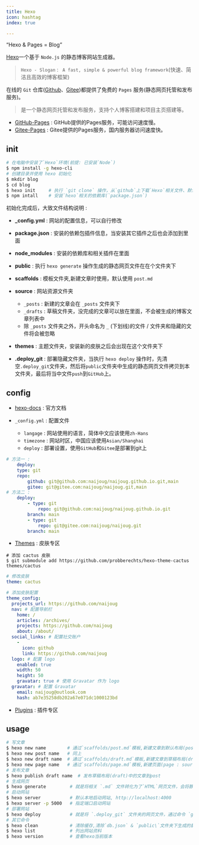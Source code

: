 ```yaml
---
title: Hexo
icon: hashtag
index: true

---
```


“Hexo & Pages = Blog”

[Hexo](https://hexo.io/zh-cn/)一个基于 `Node.js` 的静态博客网站生成器。
  > `Hexo - Slogan` : ` A fast, simple & powerful blog framework`(快速、简洁且高效的博客框架)

在线的 `Git` 仓库([Github](https://github.com)、[Gitee](https://gitee.com))都提供了免费的 `Pages` 服务(静态网页托管和发布服务)。
> 是一个静态网页托管和发布服务，支持个人博客搭建和项目主页搭建等。

- [GitHub-Pages](https://pages.github.com/)  : GitHub提供的Pages服务，可能访问速度慢。
- [Gitee-Pages](https://help.gitee.com/services/gitee-pages/intro) : Gitee提供的Pages服务，国内服务器访问速度快。

<!-- more -->

## init

``` bash
# 在电脑中安装了`Hexo`环境(前提: 已安装`Node`)    
$ npm install -g hexo-cli 
# 创建目录并使用 hexo 初始化
$ mkdir blog
$ cd blog
$ hexo init     # 执行 `git clone` 操作，从`github`上下载`Hexo`相关文件、默认皮肤`landscape`。
$ npm intall    # 安装`hexo`相关的依赖库(`package.json`)
```

初始化完成后，大致文件结构说明 :

- **_config.yml** : 网站的配置信息，可以自行修改
- **package.json** : 安装的依赖包插件信息，当安装其它插件之后也会添加到里面
- **node_modules** : 安装的依赖库和相关插件在里面
- **public** : 执行 `hexo generate` 操作生成的静态网页文件在在个文件夹下
- **scaffolds** : 模板文件夹,新建文章时使用，默认使用 `post.md`

- **source** : 网站资源文件夹
    * `_posts` : 新建的文章会在 `_posts` 文件夹下
    * `_drafts` : 草稿文件夹，没完成的文章可以放在里面，不会被生成的博客文章列表中
    * 除 `_posts` 文件夹之外，开头命名为 `_` (下划线)的文件 / 文件夹和隐藏的文件将会被忽略
 
- **themes** : 主题文件夹，安装新的皮肤之后会出现在这个文件夹下
- **.deploy_git** : 部署隐藏文件夹，当执行 `hexo deploy` 操作时，先清空`.deploy_git`文件夹，然后将`public`文件夹中生成的静态网页文件拷贝到本文件夹，最后将当中文件`push`到`GitHub`上。

## config

- [hexo-docs](https://hexo.io/zh-cn/docs/configuration.html) : 官方文档

- `_config.yml` : 配置文件
    * `langage` : 网站使用的语言，简体中文应该使用`zh-Hans`  
    * `timezone` : 网站时区，中国应该使用`Asian/Shanghai`  
    * `deploy` : 部署设置，使用`GitHub`和`Gitee`是部署到git上  
        
``` yml  Blog/_config.yml
# 方法一 :
    deploy:  
    type: git  
    repo:   
        github: git@github.com:naijoug/naijoug.github.io.git,main  
        gitee: git@gitee.com:naijoug/naijoug.git,main
# 方法二 : 
    deploy:   
        - type: git  
            repo: git@github.com:naijoug/naijoug.github.io.git  
        branch: main
        - type: git  
            repo: git@gitee.com:naijoug/naijoug.git  
        branch: main 
```

- [Themes](https://hexo.io/themes) : 皮肤专区

```shell
# 添加 cactus 皮肤
$ git submodule add https://github.com/probberechts/hexo-theme-cactus themes/cactus
```

```yml _config.yml
# 修改皮肤
theme: cactus

# 添加皮肤配置
theme_config:
  projects_url: https://github.com/naijoug
  nav: # 配置导航栏
    home: /
    articles: /archives/
    projects: https://github.com/naijoug
    about: /about/
  social_links: # 配置社交账户
    -
      icon: github
      link: https://github.com/naijoug
  logo: # 配置 logo
    enabled: true
    width: 50
    height: 50
    gravatar: true # 使用 Gravatar 作为 logo
  gravatar: # 配置 Gravatar
    email: naijoug@outlook.com
    hash: ab7e35258db202a67e071dc1000123bd
```

- [Plugins](https://hexo.io/plugins) : 插件专区
	
## usage

``` bash
# 写文章
$ hexo new name        # 通过`scaffolds/post.md`模板,新建文章到默认布局(post : source/_posts),文章名字有空格需要用`“”`
$ hexo new post name   # 同上
$ hexo new draft name  # 通过`scaffolds/draft.md`模板,新建文章到草稿布局(draft : source/draft)
$ hexo new page name   # 通过`scaffolds/page.md`模板,新建页面(page : source)
# 发布文章
$ hexo publish draft name  # 发布草稿布局(draft)中的文章到post
# 生成网页
$ hexo generate         # 就是将相关 `.md` 文件转化为了`HTML`网页文件，会将静态文件生成到 `public` 文件夹下。
# 启动网站
$ hexo server           # 默认本地启动网站, http://localhost:4000
$ hexo server -p 5000   # 指定端口启动网站
# 部署网站
$ hexo deploy           # 就是将 `.deploy_git` 文件夹的网页文件，通过命令 `git push` 部署到GitHub和Gitee上。
# 其它命令
$ hexo clean            # 清除缓存,清除`db.json` & `public\`文件夹下生成的静态文件
$ hexo list             # 列出网站资料
$ hexo version          # 查看hexo当前版本
```
